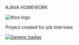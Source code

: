 #JAVA HOMEWORK

![Atos logo](https://atos.net/wp-content/uploads/2019/01/atos-logo-blue.png)

Project created for job interview.

[![Generic badge](https://img.shields.io/badge/Version-0.1.2-green.svg)](https://www.ephrine.in/)



